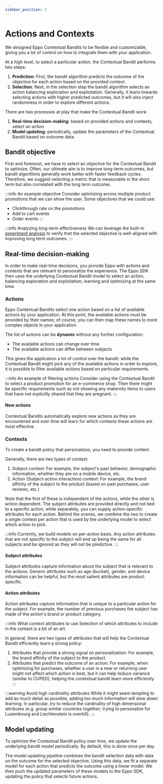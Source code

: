 ```yaml
---
sidebar_position: 2
---
```

# Actions and Contexts

We designed Eppo Contextual Bandits to be flexible and customizable, giving you a lot of control on how to integrate them with your application.

At a high level, to select a particular action, the Contextual Bandit performs two steps:
1. **Prediction**: First, the bandit algorithm predicts the outcome of the objective for each action based on the provided context.
2. **Selection**: Next, in the selection step the bandit algorithm selects an action balancing exploration and exploitation. Generally, it leans towards selecting actions with higher predicted outcomes, but it will also inject randomness in order to explore different actions.

There are two processes at play that make the Contextual Bandit work:

1. **Real-time decision-making**: based on provided actions and contexts, select an action
2. **Model updating**: periodically, update the parameters of the Contextual Bandit based on outcome data.

## Bandit objective

First and foremost, we have to select an objective for the Contextual Bandit to optimize. 
Often, our ultimate aim is to improve long-term outcomes, but bandit algorithms generally work better with faster feedback cycles.
Therefore, we suggest selecting a metric that is measurable in the short term but also correlated with the long term outcome.


:::info An example objective
Consider optimizing across multiple product promotions that we can show the user. Some objectives that we could use:
- Clickthrough rate on the promotions
- Add to cart events
- Order events
:::

:::info Analyzing long-term effectiveness
We can leverage the built-in [experiment analysis](/contextual-bandits/analysis) to verify that the selected objective is well-aligned with improving long term outcomes.
:::

## Real-time decision-making

In order to make real-time decisions, you provide Eppo with actions and contexts that are relevant to personalize the experience.
The Eppo SDK then uses the underlying Contextual Bandit model to select an action, balancing exploration and exploitation; learning and optimizing at the same time.

### Actions

Eppo Contextual Bandits select one action based on a list of available actions by your application.
At this point, the available actions must be provided by their names; of course, you can then map these names to more complex objects in your application.

The list of actions can be **dynamic** without any further configuration:
- The available actions can change over time
- The available actions can differ between subjects

This gives the application a lot of control over the bandit: while the Contextual Bandit might pick any of the available actions in order to explore, it is possible to filter available actions based on particular requirements. 

:::info An example of filtering actions
Consider using the Contextual Bandit to select a product promotion for an e-commerce shop.
Then there might be specific requirements such as not showing any maternity items to users that have not explicitly shared that they are pregnant.
:::

#### New actions

Contextual Bandits automatically explore new actions as they are encountered and over time will learn for which contexts these actions are most effective.

### Contexts

To create a bandit policy that personalizes, you need to provide context. 

Generally, there are two types of context:
1. Subject context: For example, the subject's past behavior, demographic information, whether they are on a mobile device, etc.
2. Action (Subject-action interaction) context: For example, the brand affinity of the subject to the product (based on past purchases, user reviews, etc.)

Note that the first of these is independent of the actions, while the other is action dependent. 
The subject attributes are provided directly and not tied to a specific action, while separately, you can supply action-specific attributes for each action.
Behind the scenes, we combine the two to create a single context per action that is used by the underlying model to select which action to pick.

:::info
Currently, we build models on per-action basis. Any action attributes that are not specific to the subject will end up
being the same for all subjects and be ignored as they will not be predictive.
:::


#### Subject attributes

Subject attributes capture information about the subject that is relevant to the actions. 
Generic attributes such as age (bucket), gender, and device information can be helpful, but the most salient attributes are product specific.

#### Action attributes

Action attributes capture information that is unique to a particular action for the subject. For example, the number of
previous purchases the subject has made of the action's brand or product category.

:::info What context attributes to use
Selection of which attributes to include in the context is a bit of an art.

In general, there are two types of attributes that will help the Contextual Bandit efficiently learn a strong policy:
1. Attributes that provide a strong signal on personalization: For example, the brand affinity of the subject to the product.
2. Attributes that predict the outcome of an action: For example, when optimizing for purchases, whether a user is a new or returning user might not affect which action is best, but it can help reduce variance (similar to CUPED), helping the contextual bandit learn more efficiently
:::

:::warning Avoid high cardinality attributes
While it might seem tempting to add as much detail as possible, adding too much information will slow down learning.
In particular, try to reduce the cardinality of high dimensional attributes (e.g. group similar countries together; trying to personalize for Luxembourg and Liechtenstein is overkill).
:::


## Model updating

To optimize the Contextual Bandit policy over time, we update the underlying bandit model periodically. 
By default, this is done once per day.

The model updating pipeline combines the bandit selection data with data on the outcome for the selected objective.
Using this data, we fit a separate model for each action that predicts the outcome using a linear model.
We then push the updated parameters of these models to the Eppo SDK, updating the policy that selects future actions.

